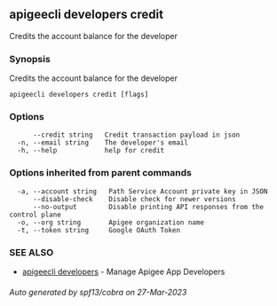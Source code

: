 ## apigeecli developers credit

Credits the account balance for the developer

### Synopsis

Credits the account balance for the developer

```
apigeecli developers credit [flags]
```

### Options

```
      --credit string   Credit transaction payload in json
  -n, --email string    The developer's email
  -h, --help            help for credit
```

### Options inherited from parent commands

```
  -a, --account string   Path Service Account private key in JSON
      --disable-check    Disable check for newer versions
      --no-output        Disable printing API responses from the control plane
  -o, --org string       Apigee organization name
  -t, --token string     Google OAuth Token
```

### SEE ALSO

* [apigeecli developers](apigeecli_developers.md)	 - Manage Apigee App Developers

###### Auto generated by spf13/cobra on 27-Mar-2023
